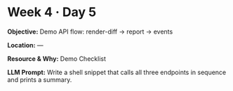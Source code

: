 # Week 4 · Day 5

**Objective:** Demo API flow: render-diff → report → events

**Location:** —

**Resource & Why:** Demo Checklist

**LLM Prompt:** Write a shell snippet that calls all three endpoints in sequence and prints a summary.
